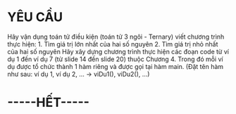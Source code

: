 <h1>YÊU CẦU</h1>
Hãy vận dụng toán tử điều kiện (toán tử 3 ngôi - Ternary) viết chương trình thực hiện:
1. Tìm giá trị lớn nhất của hai số nguyên
2. Tìm giá trị nhỏ nhất của hai số nguyên
Hãy xây dựng chương trình thực hiện các đoạn code từ ví dụ 1 đến ví dụ 7 (từ slide 14 đến slide 20) thuộc Chương 4. Trong đó mỗi ví dụ được tổ chức thành 1 hàm riêng và được gọi tại hàm main. (Đặt tên hàm như sau: ví dụ 1, ví dụ 2, ... -> viDu1(), viDu2(), ...)
<h1>-----HẾT-----</h1>
